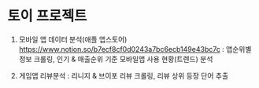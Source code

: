 # 토이 프로젝트
1. 모바일 앱 데이터 분석(애플 앱스토어) https://www.notion.so/b7ecf8cf0d0243a7bc6ecb149e43bc7c
: 앱순위별 정보 크롤링, 인기 & 매출순위 기준 모바일앱 사용 현황(트렌드) 분석

2. 게임앱 리뷰분석
: 리니지 & 브이포 리뷰 크롤링, 리뷰 상위 등장 단어 추출
